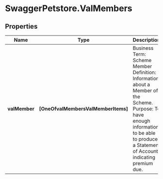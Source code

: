 # SwaggerPetstore.ValMembers

## Properties
Name | Type | Description | Notes
------------ | ------------- | ------------- | -------------
**valMember** | **[OneOfvalMembersValMemberItems]** | Business Term: Scheme Member Definition: Information about a Member of the Scheme. Purpose: To have enough information to be able to produce a Statement of Account indicating premium due. | 
